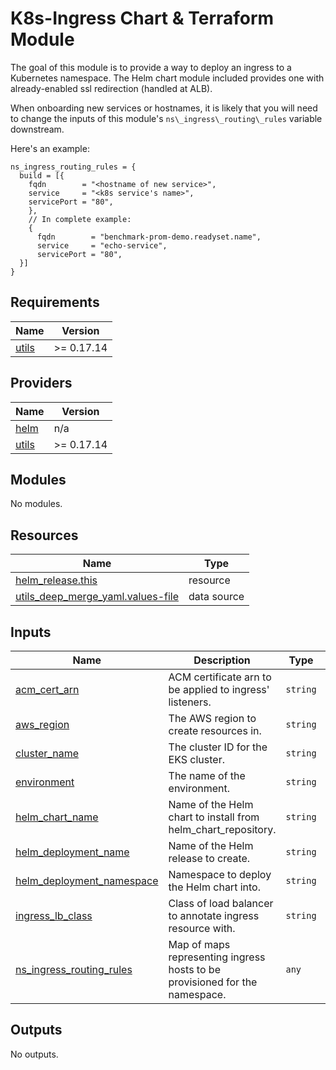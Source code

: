 # K8s-Ingress Chart & Terraform Module

The goal of this module is to provide a way to deploy an ingress to a Kubernetes namespace. The Helm chart module included provides one with already-enabled ssl redirection (handled at ALB).

When onboarding new services or hostnames, it is likely that you will need to change the inputs of this module's `ns\_ingress\_routing\_rules` variable downstream.

Here's an example:

```
ns_ingress_routing_rules = {
  build = [{
    fqdn        = "<hostname of new service>",
    service     = "<k8s service's name>",
    servicePort = "80",
    },
    // In complete example:
    {
      fqdn        = "benchmark-prom-demo.readyset.name",
      service     = "echo-service",
      servicePort = "80",
  }]
}
```

## Requirements

| Name | Version |
|------|---------|
| <a name="requirement_utils"></a> [utils](#requirement\_utils) | >= 0.17.14 |

## Providers

| Name | Version |
|------|---------|
| <a name="provider_helm"></a> [helm](#provider\_helm) | n/a |
| <a name="provider_utils"></a> [utils](#provider\_utils) | >= 0.17.14 |

## Modules

No modules.

## Resources

| Name | Type |
|------|------|
| [helm_release.this](https://registry.terraform.io/providers/hashicorp/helm/latest/docs/resources/release) | resource |
| [utils_deep_merge_yaml.values-file](https://registry.terraform.io/providers/cloudposse/utils/latest/docs/data-sources/deep_merge_yaml) | data source |

## Inputs

| Name | Description | Type | Default | Required |
|------|-------------|------|---------|:--------:|
| <a name="input_acm_cert_arn"></a> [acm\_cert\_arn](#input\_acm\_cert\_arn) | ACM certificate arn to be applied to ingress' listeners. | `string` | n/a | yes |
| <a name="input_aws_region"></a> [aws\_region](#input\_aws\_region) | The AWS region to create resources in. | `string` | n/a | yes |
| <a name="input_cluster_name"></a> [cluster\_name](#input\_cluster\_name) | The cluster ID for the EKS cluster. | `string` | n/a | yes |
| <a name="input_environment"></a> [environment](#input\_environment) | The name of the environment. | `string` | n/a | yes |
| <a name="input_helm_chart_name"></a> [helm\_chart\_name](#input\_helm\_chart\_name) | Name of the Helm chart to install from helm\_chart\_repository. | `string` | `"k8s-ingress"` | no |
| <a name="input_helm_deployment_name"></a> [helm\_deployment\_name](#input\_helm\_deployment\_name) | Name of the Helm release to create. | `string` | `"k8s-ingress"` | no |
| <a name="input_helm_deployment_namespace"></a> [helm\_deployment\_namespace](#input\_helm\_deployment\_namespace) | Namespace to deploy the Helm chart into. | `string` | `"kube-system"` | no |
| <a name="input_ingress_lb_class"></a> [ingress\_lb\_class](#input\_ingress\_lb\_class) | Class of load balancer to annotate ingress resource with. | `string` | `"alb"` | no |
| <a name="input_ns_ingress_routing_rules"></a> [ns\_ingress\_routing\_rules](#input\_ns\_ingress\_routing\_rules) | Map of maps representing ingress hosts to be provisioned for the namespace. | `any` | n/a | yes |

## Outputs

No outputs.
